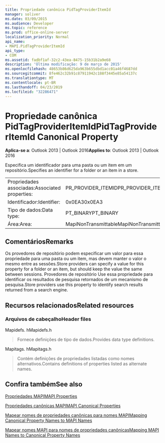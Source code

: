 ```yaml
---
title: Propriedade canônica PidTagProviderItemId
manager: soliver
ms.date: 03/09/2015
ms.audience: Developer
ms.topic: reference
ms.prod: office-online-server
localization_priority: Normal
api_name:
- MAPI.PidTagProviderItemId
api_type:
- COM
ms.assetid: fadbf1af-32c2-43ea-8475-15b31b2a9e68
description: 'Última modificação: 9 de março de 2015'
ms.openlocfilehash: 48653b86d625da963b655dbd1acc01a46f4687dd
ms.sourcegitcommit: 8fe462c32b91c87911942c188f3445e85a54137c
ms.translationtype: MT
ms.contentlocale: pt-BR
ms.lasthandoff: 04/23/2019
ms.locfileid: "32286471"
---
```

# <a name="pidtagprovideritemid-canonical-property"></a><span data-ttu-id="b8e7d-103">Propriedade canônica PidTagProviderItemId</span><span class="sxs-lookup"><span data-stu-id="b8e7d-103">PidTagProviderItemId Canonical Property</span></span>

  
  
<span data-ttu-id="b8e7d-104">**Aplica-se a**: Outlook 2013 | Outlook 2016</span><span class="sxs-lookup"><span data-stu-id="b8e7d-104">**Applies to**: Outlook 2013 | Outlook 2016</span></span> 
  
<span data-ttu-id="b8e7d-105">Especifica um identificador para uma pasta ou um item em um repositório.</span><span class="sxs-lookup"><span data-stu-id="b8e7d-105">Specifies an identifier for a folder or an item in a store.</span></span>
  
|||
|:-----|:-----|
|<span data-ttu-id="b8e7d-106">Propriedades associadas:</span><span class="sxs-lookup"><span data-stu-id="b8e7d-106">Associated properties:</span></span>  <br/> |<span data-ttu-id="b8e7d-107">PR_PROVIDER_ITEMID</span><span class="sxs-lookup"><span data-stu-id="b8e7d-107">PR_PROVIDER_ITEMID</span></span>  <br/> |
|<span data-ttu-id="b8e7d-108">Identificador:</span><span class="sxs-lookup"><span data-stu-id="b8e7d-108">Identifier:</span></span>  <br/> |<span data-ttu-id="b8e7d-109">0x0EA3</span><span class="sxs-lookup"><span data-stu-id="b8e7d-109">0x0EA3</span></span>  <br/> |
|<span data-ttu-id="b8e7d-110">Tipo de dados:</span><span class="sxs-lookup"><span data-stu-id="b8e7d-110">Data type:</span></span>  <br/> |<span data-ttu-id="b8e7d-111">PT_BINARY</span><span class="sxs-lookup"><span data-stu-id="b8e7d-111">PT_BINARY</span></span>  <br/> |
|<span data-ttu-id="b8e7d-112">Área:</span><span class="sxs-lookup"><span data-stu-id="b8e7d-112">Area:</span></span>  <br/> |<span data-ttu-id="b8e7d-113">MapiNonTransmittable</span><span class="sxs-lookup"><span data-stu-id="b8e7d-113">MapiNonTransmittable</span></span>  <br/> |
   
## <a name="remarks"></a><span data-ttu-id="b8e7d-114">Comentários</span><span class="sxs-lookup"><span data-stu-id="b8e7d-114">Remarks</span></span>

<span data-ttu-id="b8e7d-115">Os provedores de repositório podem especificar um valor para essa propriedade para uma pasta ou um item, mas devem manter o valor o mesmo entre as sessões.</span><span class="sxs-lookup"><span data-stu-id="b8e7d-115">Store providers can specify a value for this property for a folder or an item, but should keep the value the same between sessions.</span></span> <span data-ttu-id="b8e7d-116">Provedores de repositório Use essa propriedade para identificar os resultados de pesquisa retornados de um mecanismo de pesquisa.</span><span class="sxs-lookup"><span data-stu-id="b8e7d-116">Store providers use this property to identify search results returned from a search engine.</span></span>
  
## <a name="related-resources"></a><span data-ttu-id="b8e7d-117">Recursos relacionados</span><span class="sxs-lookup"><span data-stu-id="b8e7d-117">Related resources</span></span>

### <a name="header-files"></a><span data-ttu-id="b8e7d-118">Arquivos de cabeçalho</span><span class="sxs-lookup"><span data-stu-id="b8e7d-118">Header files</span></span>

<span data-ttu-id="b8e7d-119">Mapidefs. h</span><span class="sxs-lookup"><span data-stu-id="b8e7d-119">Mapidefs.h</span></span>
  
> <span data-ttu-id="b8e7d-120">Fornece definições de tipo de dados.</span><span class="sxs-lookup"><span data-stu-id="b8e7d-120">Provides data type definitions.</span></span>
    
<span data-ttu-id="b8e7d-121">Mapitags. h</span><span class="sxs-lookup"><span data-stu-id="b8e7d-121">Mapitags.h</span></span>
  
> <span data-ttu-id="b8e7d-122">Contém definições de propriedades listadas como nomes alternativos.</span><span class="sxs-lookup"><span data-stu-id="b8e7d-122">Contains definitions of properties listed as alternate names.</span></span>
    
## <a name="see-also"></a><span data-ttu-id="b8e7d-123">Confira também</span><span class="sxs-lookup"><span data-stu-id="b8e7d-123">See also</span></span>



[<span data-ttu-id="b8e7d-124">Propriedades MAPI</span><span class="sxs-lookup"><span data-stu-id="b8e7d-124">MAPI Properties</span></span>](mapi-properties.md)
  
[<span data-ttu-id="b8e7d-125">Propriedades canônicas MAPI</span><span class="sxs-lookup"><span data-stu-id="b8e7d-125">MAPI Canonical Properties</span></span>](mapi-canonical-properties.md)
  
[<span data-ttu-id="b8e7d-126">Mapear nomes de propriedades canônicas para nomes MAPI</span><span class="sxs-lookup"><span data-stu-id="b8e7d-126">Mapping Canonical Property Names to MAPI Names</span></span>](mapping-canonical-property-names-to-mapi-names.md)
  
[<span data-ttu-id="b8e7d-127">Mapear nomes MAPI para nomes de propriedades canônicas</span><span class="sxs-lookup"><span data-stu-id="b8e7d-127">Mapping MAPI Names to Canonical Property Names</span></span>](mapping-mapi-names-to-canonical-property-names.md)

